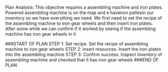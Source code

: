 Plan Analysis:
This objective requires a assembling machine and iron plates. Powered assembling machine is on the map and e haveiron paltesin our inventory so we have everything we need. We first need to set the recipe of the assembling machine to iron gear wheels and then insert iron plates. After some while we can confirm if it worked by seeing if the assembling machine has iron gear wheels in it

###START OF PLAN
STEP 1: Set recipe. Set the recipe of assembling machine to iron gear wheels
STEP 2: insert resources. Insert the iron plates into the assembling machine
STEP 3: Confirm success. Inspect inventory of assembling machine and checked that it has iron gear wheels
###END OF PLAN
